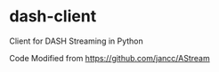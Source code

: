 # dash-client
Client for DASH Streaming in Python

Code Modified from https://github.com/jancc/AStream
